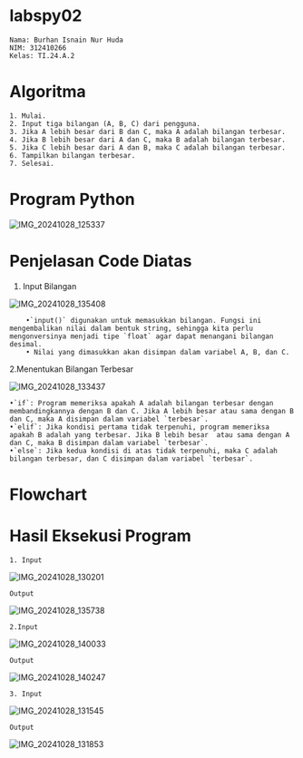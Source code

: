 # labspy02

    Nama: Burhan Isnain Nur Huda 
    NIM: 312410266 
    Kelas: TI.24.A.2

# Algoritma
    1. Mulai.
    2. Input tiga bilangan (A, B, C) dari pengguna.
    3. Jika A lebih besar dari B dan C, maka A adalah bilangan terbesar.
    4. Jika B lebih besar dari A dan C, maka B adalah bilangan terbesar.
    5. Jika C lebih besar dari A dan B, maka C adalah bilangan terbesar.
    6. Tampilkan bilangan terbesar.
    7. Selesai.

 # Program Python 

![IMG_20241028_125337](https://github.com/user-attachments/assets/a7720b5d-31ec-49b6-ab13-8685528a05bc)

# Penjelasan Code Diatas

 1. Input Bilangan

![IMG_20241028_135408](https://github.com/user-attachments/assets/90798dd9-8b29-489b-8480-fb03ac42cc50)



        •`input()` digunakan untuk memasukkan bilangan. Fungsi ini mengembalikan nilai dalam bentuk string, sehingga kita perlu mengonversinya menjadi tipe `float` agar dapat menangani bilangan desimal.
        • Nilai yang dimasukkan akan disimpan dalam variabel A, B, dan C.


2.Menentukan Bilangan Terbesar

![IMG_20241028_133437](https://github.com/user-attachments/assets/1ab443fb-d98d-4f21-ac28-ff28d3d728c3)


    •`if`: Program memeriksa apakah A adalah bilangan terbesar dengan membandingkannya dengan B dan C. Jika A lebih besar atau sama dengan B dan C, maka A disimpan dalam variabel `terbesar`.
    •`elif`: Jika kondisi pertama tidak terpenuhi, program memeriksa apakah B adalah yang terbesar. Jika B lebih besar  atau sama dengan A dan C, maka B disimpan dalam variabel `terbesar`.
    •`else`: Jika kedua kondisi di atas tidak terpenuhi, maka C adalah bilangan terbesar, dan C disimpan dalam variabel `terbesar`.




# Flowchart 




# Hasil Eksekusi Program

    1. Input
![IMG_20241028_130201](https://github.com/user-attachments/assets/297fdc23-8583-4c26-9a64-57f4b3c3b505)

    Output
![IMG_20241028_135738](https://github.com/user-attachments/assets/fb52712f-a497-4afc-8803-bdf73c0c77bc)

 
    
    2.Input
![IMG_20241028_140033](https://github.com/user-attachments/assets/413059d9-0327-4299-ba1f-fac1ac89abcc)


    Output 
![IMG_20241028_140247](https://github.com/user-attachments/assets/b48b0318-919c-4d3f-a981-059946c89e1c)



    
    3. Input
![IMG_20241028_131545](https://github.com/user-attachments/assets/447aa0e2-944c-42b9-8f4f-ad5fe1ffa6e0)

    Output 
![IMG_20241028_131853](https://github.com/user-attachments/assets/6369a31e-ead2-4aeb-a733-05af5c94a717)
    
